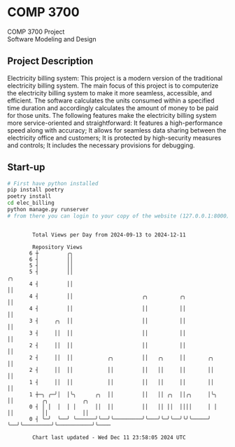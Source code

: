 # COMP 3700
COMP 3700 Project  
Software Modeling and Design
## Project Description
Electricity billing system: This project is a modern version of the traditional electricity billing system. The main focus of this project is to computerize the electricity billing system to make it more seamless, accessible, and efficient. The software calculates the units consumed within a specified time duration and accordingly calculates the amount of money to be paid for those units. The following features make the electricity billing system more service-oriented and straightforward: It features a high-performance speed along with accuracy; It allows for seamless data sharing between the electricity office and customers; It is protected by high-security measures and controls; It includes the necessary provisions for debugging.

## Start-up
```bash
# First have python installed
pip install poetry
poetry install
cd elec_billing
python manage.py runserver
# from there you can login to your copy of the website (127.0.0.1:8000), default creds are admin/admin
```

```

        Total Views per Day from 2024-09-13 to 2024-12-11

        Repository Views
       6 ┼         ╭╮
       6 ┤         ││
       5 ┤         ││
       5 ┤         ││                                                ╭╮
       4 ┤         ││                                                ││
       4 ┤         ││                      ╭╮          ╭╮            ││
       4 ┤         ││                      ││          ││            ││
       3 ┤     ╭╮  ││                      ││          ││            ││
       3 ┤     ││  ││                      ││          ││            ││
       2 ┤     ││  ││                      ││          ││            ││
       2 ┤     ││  ││           ╭╮         ││   ╭╮     ││       ╭╮   ││
       2 ┤     ││  ││           ││         ││   ││     ││       ││   ││
       1 ┤     ││  ││           ││         ││   ││     ││       ││   ││
       1 ┼─╮ ╭─╯│  │╰╮      ╭╮  ││         ││   ││ ╭╮  ││╭╮     │╰╮  ││         ╭╮           ╭╮
       0 ┤ │ │  │  │ │      ││  ││         ││   ││ ││  ││││     │ │  ││         ││           ││
       0 ┤ ╰─╯  ╰──╯ ╰──────╯╰──╯╰─────────╯╰───╯╰─╯╰──╯╰╯╰─────╯ ╰──╯╰─────────╯╰───────────╯╰────

        Chart last updated - Wed Dec 11 23:58:05 2024 UTC
        
```

